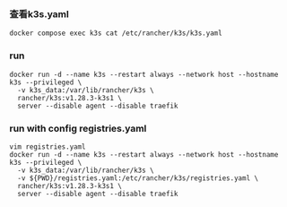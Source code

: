 ### 查看k3s.yaml

```shell
docker compose exec k3s cat /etc/rancher/k3s/k3s.yaml
```

### run
```shell
docker run -d --name k3s --restart always --network host --hostname k3s --privileged \
  -v k3s_data:/var/lib/rancher/k3s \
  rancher/k3s:v1.28.3-k3s1 \
  server --disable agent --disable traefik
```

### run with config registries.yaml
```shell
vim registries.yaml
docker run -d --name k3s --restart always --network host --hostname k3s --privileged \
  -v k3s_data:/var/lib/rancher/k3s \
  -v ${PWD}/registries.yaml:/etc/rancher/k3s/registries.yaml \
  rancher/k3s:v1.28.3-k3s1 \
  server --disable agent --disable traefik
```